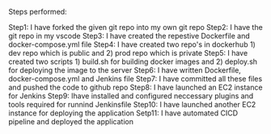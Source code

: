 Steps performed:

Step1: I have forked the given git repo into my own git repo
Step2: I have the git repo in my vscode
Step3: I have created the repestive Dockerfile and docker-compose.yml file
Step4: I have created two repo's in dockerhub 1) dev repo which is public and 2) prod repo which is private
Step5: I have created two scripts 1) build.sh for building docker images and 2) deploy.sh for deploying the image to the server
Step6: I have written Dockerfile, docker-compose.yml and Jenkins file
Step7: I have committed all these files and pushed the code to github repo
Step8: I have launched an EC2 instance for Jenkins
Step9: Ihave installed and configured neccessary plugins and tools required for runnind Jenkinsfile
Step10: I have launched another EC2 instance for deploying the application
Setp11: I have automated CICD pipeline and deployed the application